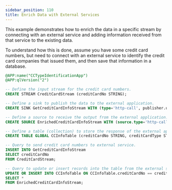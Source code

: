 ```yaml
---
sidebar_position: 110
title: Enrich Data with External Services
---
```


This example demonstrates how to enrich the data in a specific stream by connecting with an external service and adding information received from that service to the existing data.

To understand how this is done, assume you have some credit card numbers, but need to connect with an external service to identify the credit card companies that issued them, and then save that information in a database.

```sql
@APP:name("CCTypeIdentificationApp")
@APP:qlVersion("2")

-- Define the input stream for the credit card numbers.
CREATE STREAM CreditCardStream (creditCardNo STRING);

-- Define a sink to publish the data to the external application.
CREATE SINK GetCreditCardInfoStream WITH (type='http-call', publisher.url='http://postman-echo.com/post', method='POST', headers="'Content-Type:application/json'", sink.id="cardTypeSink", map.type='json', map.payload='{{creditCardNo}}') (creditCardNo STRING);

-- Define a source to receive the output from the external application.
CREATE SOURCE EnrichedCreditCardInfoStream WITH (source.type='http-call-response', sink.id='cardTypeSink', map.type='json', attributes.creditCardNo = 'trp:creditCardNo', attributes.creditCardType = ".") (creditCardNo STRING, creditCardType STRING);

-- Define a table (collection) to store the response of the external application.
CREATE TABLE GLOBAL CCInfoTable (creditCardNo STRING, creditCardType STRING);

-- Query to send credit card numbers to external service.
INSERT INTO GetCreditCardInfoStream
SELECT creditCardNo
FROM CreditCardStream;

-- Query to update or insert records into the table from the external service.
UPDATE OR INSERT INTO CCInfoTable ON CCInfoTable.creditCardNo == creditCardNo
SELECT *
FROM EnrichedCreditCardInfoStream;
```
